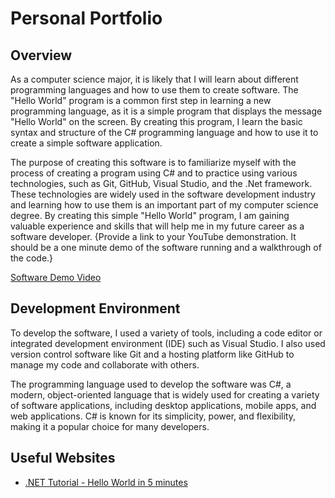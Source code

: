 # Personal Portfolio

## Overview

As a computer science major, it is likely that I will learn about different programming languages and how to use them to create software. The "Hello World" program is a common first step in learning a new programming language, as it is a simple program that displays the message "Hello World" on the screen. By creating this program, I  learn the basic syntax and structure of the C# programming language and how to use it to create a simple software application.

The purpose of creating this software is to familiarize myself with the process of creating a program using C# and to practice using various technologies, such as Git, GitHub, Visual Studio, and the .Net framework. These technologies are widely used in the software development industry and learning how to use them is an important part of my computer science degree. By creating this simple "Hello World" program, I am gaining valuable experience and skills that will help me in my future career as a software developer.
{Provide a link to your YouTube demonstration.  It should be a one minute demo of the software running and a walkthrough of the code.}

[Software Demo Video](https://www.loom.com/share/ee31d3896dc448fab73718a755574660)

## Development Environment

To develop the software, I used a variety of tools, including a code editor or integrated development environment (IDE) such as Visual Studio. I also used version control software like Git and a hosting platform like GitHub to manage my code and collaborate with others.

The programming language used to develop the software was C#, a modern, object-oriented language that is widely used for creating a variety of software applications, including desktop applications, mobile apps, and web applications. C# is known for its simplicity, power, and flexibility, making it a popular choice for many developers.

## Useful Websites

* [.NET Tutorial - Hello World in 5 minutes](https://dotnet.microsoft.com/en-us/learn/dotnet/hello-world-tutorial/intro)
